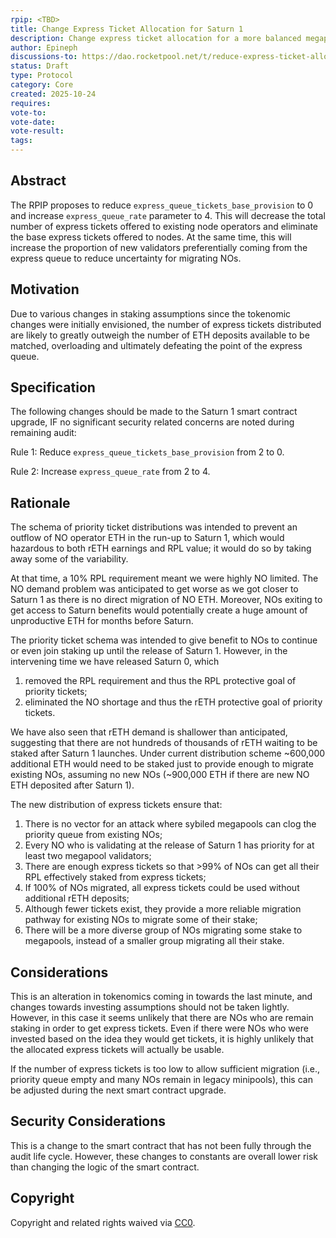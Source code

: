 ```yaml
---
rpip: <TBD>
title: Change Express Ticket Allocation for Saturn 1
description: Change express ticket allocation for a more balanced megapool migration given the current and expected post Saturn 1 modest rETH growth.
author: Epineph
discussions-to: https://dao.rocketpool.net/t/reduce-express-ticket-allocation/3749
status: Draft
type: Protocol
category: Core
created: 2025-10-24
requires:
vote-to:
vote-date:
vote-result:
tags:
---
```


## Abstract
The RPIP proposes to reduce `express_queue_tickets_base_provision` to 0 and increase `express_queue_rate` parameter to 4. This will decrease the total number of express tickets offered to existing node operators and eliminate the base express tickets offered to nodes.  At the same time, this will increase the proportion of new validators preferentially coming from the express queue to reduce uncertainty for migrating NOs.

## Motivation
Due to various changes in staking assumptions since the tokenomic changes were initially envisioned, the number of express tickets distributed are likely to greatly outweigh the number of ETH deposits available to be matched, overloading and ultimately defeating the point of the express queue.

## Specification
The following changes should be made to the Saturn 1 smart contract upgrade, IF no significant security related concerns are noted during remaining audit:

Rule 1: Reduce `express_queue_tickets_base_provision` from 2 to 0.

Rule 2: Increase `express_queue_rate` from 2 to 4.

## Rationale
The schema of priority ticket distributions was intended to prevent an outflow of NO operator ETH in the run-up to Saturn 1, which would hazardous to both rETH earnings and RPL value; it would do so by taking away some of the variability.

At that time, a 10% RPL requirement meant we were highly NO limited. The NO demand problem was anticipated to get worse as we got closer to Saturn 1 as there is no direct migration of NO ETH. Moreover, NOs exiting to get access to Saturn benefits would potentially create a huge amount of unproductive ETH for months before Saturn.

The priority ticket schema was intended to give benefit to NOs to continue or even join staking up until the release of Saturn 1. However, in the intervening time we have released Saturn 0, which

1. removed the RPL requirement and thus the RPL protective goal of priority tickets;
2. eliminated the NO shortage and thus the rETH protective goal of priority tickets.

We have also seen that rETH demand is shallower than anticipated, suggesting that there are not hundreds of thousands of rETH waiting to be staked after Saturn 1 launches. Under current distribution scheme ~600,000 additional ETH would need to be staked just to provide enough to migrate existing NOs, assuming no new NOs (~900,000 ETH if there are new NO ETH deposited after Saturn 1).

The new distribution of express tickets ensure that:

1. There is no vector for an attack where sybiled megapools can clog the priority queue from existing NOs;
2. Every NO who is validating at the release of Saturn 1 has priority for at least two megapool validators;
3. There are enough express tickets so that >99% of NOs can get all their RPL effectively staked from express tickets;
4. If 100% of NOs migrated, all express tickets could be used without additional rETH deposits;
5. Although fewer tickets exist, they provide a more reliable migration pathway for existing NOs to migrate some of their stake;
6. There will be a more diverse group of NOs migrating some stake to megapools, instead of a smaller group migrating all their stake.

## Considerations
This is an alteration in tokenomics coming in towards the last minute, and changes towards investing assumptions should not be taken lightly.  However, in this case it seems unlikely that there are NOs who are remain staking in order to get express tickets.  Even if there were NOs who were invested based on the idea they would get tickets, it is highly unlikely that the allocated express tickets will actually be usable.

If the number of express tickets is too low to allow sufficient migration (i.e., priority queue empty and many NOs remain in legacy minipools), this can be adjusted during the next smart contract upgrade.

## Security Considerations
This is a change to the smart contract that has not been fully through the audit life cycle.  However, these changes to constants are overall lower risk than changing the logic of the smart contract.

## Copyright
Copyright and related rights waived via [CC0](https://creativecommons.org/publicdomain/zero/1.0/).
